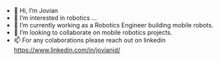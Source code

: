 - 👋 Hi, I’m Jovian
- 👀 I’m interested in robotics ...
- 🌱 I’m currently working as a Robotics Engineer building mobile robots.
- 💞️ I’m looking to collaborate on mobile robotics projects.
- 📫 For any colaborations please reach out on linkedin https://www.linkedin.com/in/jovianjd/
